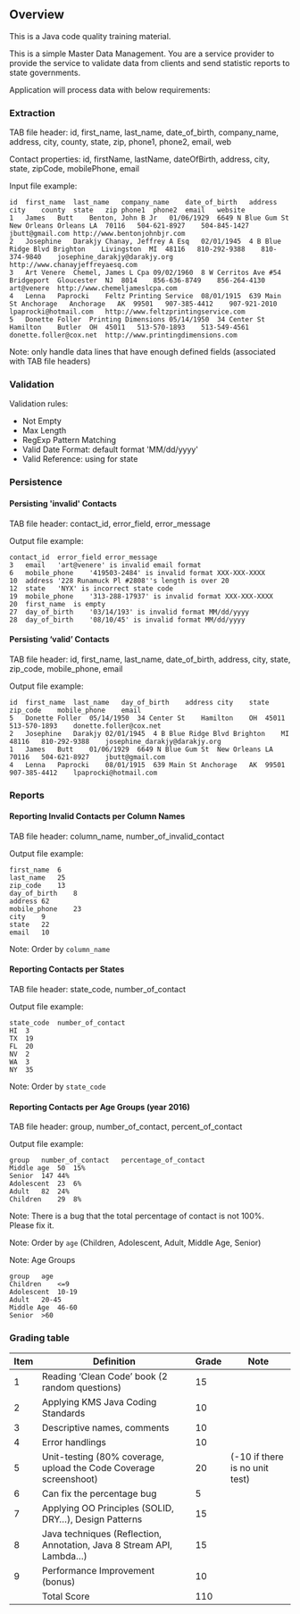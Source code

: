 ## Overview
This is a Java code quality training material.

This is a simple Master Data Management. You are a service provider to provide the service to validate data from clients and send statistic reports to state governments.

Application will process data with below requirements:

### Extraction

TAB file header: id, first_name, last_name, date_of_birth, company_name, address, city, county, state, zip, phone1, phone2, email, web
 
Contact properties: id, firstName, lastName, dateOfBirth, address, city, state, zipCode, mobilePhone, email
 
Input file example:
 
```
id	first_name	last_name	company_name	date_of_birth	address	city	county	state	zip	phone1	phone2	email	website
1	James	Butt	Benton, John B Jr	01/06/1929	6649 N Blue Gum St	New Orleans	Orleans	LA	70116	504-621-8927	504-845-1427	jbutt@gmail.com	http://www.bentonjohnbjr.com
2	Josephine	Darakjy	Chanay, Jeffrey A Esq	02/01/1945	4 B Blue Ridge Blvd	Brighton	Livingston	MI	48116	810-292-9388	810-374-9840	josephine_darakjy@darakjy.org	http://www.chanayjeffreyaesq.com
3	Art	Venere	Chemel, James L Cpa	09/02/1960	8 W Cerritos Ave #54	Bridgeport	Gloucester	NJ	8014	856-636-8749	856-264-4130	art@venere	http://www.chemeljameslcpa.com
4	Lenna	Paprocki	Feltz Printing Service	08/01/1915	639 Main St	Anchorage	Anchorage	AK	99501	907-385-4412	907-921-2010	lpaprocki@hotmail.com	http://www.feltzprintingservice.com
5	Donette	Foller	Printing Dimensions	05/14/1950	34 Center St	Hamilton	Butler	OH	45011	513-570-1893	513-549-4561	donette.foller@cox.net	http://www.printingdimensions.com
```
Note: only handle data lines that have enough defined fields (associated with TAB file headers)

### Validation

Validation rules: 
- Not Empty
- Max Length
- RegExp Pattern Matching
- Valid Date Format: default format 'MM/dd/yyyy'
- Valid Reference: using for state
 
### Persistence

#### Persisting 'invalid' Contacts
TAB file header: contact_id, error_field, error_message
 
Output file example:
```
contact_id	error_field	error_message
3	email	'art@venere' is invalid email format
6	mobile_phone	'419503-2484' is invalid format XXX-XXX-XXXX
10	address	'228 Runamuck Pl #2808''s length is over 20
12	state	'NYX' is incorrect state code
19	mobile_phone	'313-288-17937' is invalid format XXX-XXX-XXXX
20	first_name	is empty
27	day_of_birth	'03/14/193' is invalid format MM/dd/yyyy
28	day_of_birth	'08/10/45' is invalid format MM/dd/yyyy
```

#### Persisting ‘valid’ Contacts
 
TAB file header: id, first_name, last_name, date_of_birth, address, city, state, zip_code, mobile_phone, email
 
Output file example:
```
id	first_name	last_name	day_of_birth	address	city	state	zip_code	mobile_phone	email
5	Donette	Foller	05/14/1950	34 Center St	Hamilton	OH	45011	513-570-1893	donette.foller@cox.net
2	Josephine	Darakjy	02/01/1945	4 B Blue Ridge Blvd	Brighton	MI	48116	810-292-9388	josephine_darakjy@darakjy.org
1	James	Butt	01/06/1929	6649 N Blue Gum St	New Orleans	LA	70116	504-621-8927	jbutt@gmail.com
4	Lenna	Paprocki	08/01/1915	639 Main St	Anchorage	AK	99501	907-385-4412	lpaprocki@hotmail.com		
```

### Reports

#### Reporting Invalid Contacts per Column Names
TAB file header: column_name, number_of_invalid_contact
 
Output file example:
```
first_name	6
last_name	25
zip_code	13
day_of_birth	8
address	62
mobile_phone	23
city	9
state	22
email	10
```
Note: Order by `column_name`

#### Reporting Contacts per States
TAB file header: state_code, number_of_contact
 
Output file example:
 
```
state_code	number_of_contact
HI	3
TX	19
FL	20
NV	2
WA	3
NY	35
```
Note: Order by `state_code`

#### Reporting Contacts per Age Groups (year 2016)
TAB file header: group, number_of_contact, percent_of_contact
 
Output file example:
```
group	number_of_contact	percentage_of_contact
Middle age	50	15%
Senior	147	44%
Adolescent	23	6%
Adult	82	24%
Children	29	8%
```
Note: There is a bug that the total percentage of contact is not 100%. Please fix it.

Note: Order by `age` (Children, Adolescent, Adult, Middle Age, Senior)

Note: Age Groups
```
group	age
Children	<=9
Adolescent	10-19
Adult	20-45
Middle Age	46-60
Senior	>60
```
### Grading table
| Item |                              Definition                              | Grade | Note                         |
|------|----------------------------------------------------------------------|-------|------------------------------|
|    1 | Reading ‘Clean Code’ book (2 random questions)                       |    15 |                              |
|    2 | Applying KMS Java Coding Standards                                   |    10 |                              |
|    3 | Descriptive names, comments                                          |    10 |                              |
|    4 | Error handlings                                                      |    10 |                              |
|    5 | Unit-testing  (80% coverage, upload the Code Coverage screenshoot)   |    20 |(-10 if there is no unit test)|
|    6 | Can fix the percentage bug                                           |    5  |                              |
|    7 | Applying OO Principles (SOLID, DRY…), Design Patterns                |    15 |                              |
|    8 | Java techniques (Reflection, Annotation, Java 8 Stream API, Lambda…) |    15 |                              |
|    9 | Performance Improvement (bonus)                                      |    10 |                              |
|      | Total Score                                                          |   110 |                              |
